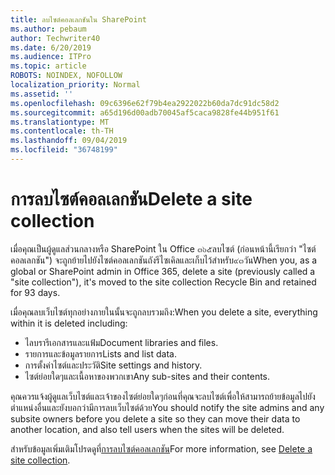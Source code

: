 ```yaml
---
title: ลบไซต์คอลเลกชันใน SharePoint
ms.author: pebaum
author: Techwriter40
ms.date: 6/20/2019
ms.audience: ITPro
ms.topic: article
ROBOTS: NOINDEX, NOFOLLOW
localization_priority: Normal
ms.assetid: ''
ms.openlocfilehash: 09c6396e62f79b4ea2922022b60da7dc91dc58d2
ms.sourcegitcommit: a65d196d00adb70045af5caca9828fe44b951f61
ms.translationtype: MT
ms.contentlocale: th-TH
ms.lasthandoff: 09/04/2019
ms.locfileid: "36748199"
---
```

# <a name="delete-a-site-collection"></a><span data-ttu-id="d76a7-102">การลบไซต์คอลเลกชัน</span><span class="sxs-lookup"><span data-stu-id="d76a7-102">Delete a site collection</span></span>

<span data-ttu-id="d76a7-103">เมื่อคุณเป็นผู้ดูแลส่วนกลางหรือ SharePoint ใน Office ๓๖๕ลบไซต์ (ก่อนหน้านี้เรียกว่า "ไซต์คอลเลกชัน") จะถูกย้ายไปยังไซต์คอลเลกชันถังรีไซเคิลและเก็บไว้สำหรับ๙๓วัน</span><span class="sxs-lookup"><span data-stu-id="d76a7-103">When you, as a global or SharePoint admin in Office 365, delete a site (previously called a "site collection"), it's moved to the site collection Recycle Bin and retained for 93 days.</span></span> 

<span data-ttu-id="d76a7-104">เมื่อคุณลบเว็บไซต์ทุกอย่างภายในนั้นจะถูกลบรวมถึง:</span><span class="sxs-lookup"><span data-stu-id="d76a7-104">When you delete a site, everything within it is deleted including:</span></span>

- <span data-ttu-id="d76a7-105">ไลบรารีเอกสารและแฟ้ม</span><span class="sxs-lookup"><span data-stu-id="d76a7-105">Document libraries and files.</span></span>
- <span data-ttu-id="d76a7-106">รายการและข้อมูลรายการ</span><span class="sxs-lookup"><span data-stu-id="d76a7-106">Lists and list data.</span></span>
- <span data-ttu-id="d76a7-107">การตั้งค่าไซต์และประวัติ</span><span class="sxs-lookup"><span data-stu-id="d76a7-107">Site settings and history.</span></span>
- <span data-ttu-id="d76a7-108">ไซต์ย่อยใดๆและเนื้อหาของพวกเขา</span><span class="sxs-lookup"><span data-stu-id="d76a7-108">Any sub-sites and their contents.</span></span>

<span data-ttu-id="d76a7-109">คุณควรแจ้งผู้ดูแลเว็บไซต์และเจ้าของไซต์ย่อยใดๆก่อนที่คุณจะลบไซต์เพื่อให้สามารถย้ายข้อมูลไปยังตำแหน่งอื่นและยังบอกว่ามีการลบเว็บไซต์ด้วย</span><span class="sxs-lookup"><span data-stu-id="d76a7-109">You should notify the site admins and any subsite owners before you delete a site so they can move their data to another location, and also tell users when the sites will be deleted.</span></span> 

<span data-ttu-id="d76a7-110">สำหรับข้อมูลเพิ่มเติมโปรดดูที่[การลบไซต์คอลเลกชัน](https://docs.microsoft.com/sharepoint/delete-site-collection)</span><span class="sxs-lookup"><span data-stu-id="d76a7-110">For more information, see [Delete a site collection](https://docs.microsoft.com/sharepoint/delete-site-collection).</span></span> 